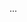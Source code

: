 ...
<link rel="me" href="https://dougbeal.com" />
<link rel="authorization_endpoint" href="https://dougbeal.com/wp-json/indieauth/1.0/auth" />
<link rel="token_endpoint" href="https://dougbeal.com/wp-json/indieauth/1.0/token" />
